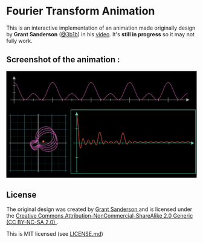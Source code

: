 # Fourier Transform Animation

This is an interactive implementation of an animation made originally design by **Grant Sanderson** ([@3b1b](https://github.com/3b1b)) in his [video](https://www.youtube.com/embed/spUNpyF58BY).
It's **still in progress** so it may not fully work.

## Screenshot of the animation :

![Screenshot](assets/screenshot.png)

## License

The original design was created by <a href="https://github.com/3b1b"> Grant Sanderson </a> and is licensed under the <a href="https://creativecommons.org/licenses/by-nc-sa/2.0/"> Creative Commons Attribution-NonCommercial-ShareAlike 2.0 Generic (CC BY-NC-SA 2.0) </a>.

This is MIT licensed (see [LICENSE.md](LICENSE.md))
